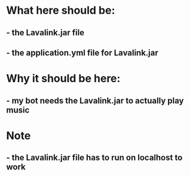 # What here should be:
## - the Lavalink.jar file
## - the application.yml file for Lavalink.jar
# Why it should be here:
## - my bot needs the Lavalink.jar to actually play music
# Note
## - the Lavalink.jar file has to run on localhost to work